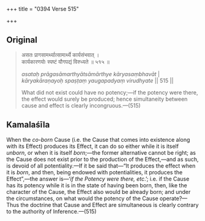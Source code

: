 +++
title = "0394 Verse 515"

+++
## Original 
>
> असतः प्रागसामर्थ्यात्सामार्थ्ये कार्यसंभवात् ।  
> कार्यकारणयोः स्पष्टं यौगपद्यं विरुध्यते ॥ ५१५ ॥ 
>
> *asataḥ prāgasāmarthyātsāmārthye kāryasaṃbhavāt* \|  
> *kāryakāraṇayoḥ spaṣṭaṃ yaugapadyaṃ virudhyate* \|\| 515 \|\| 
>
> What did not exist could have no potency;—if the potency were there, the effect would surely be produced; hence simultaneity between cause and effect is clearly incongruous.—(515)



## Kamalaśīla

When the *co-born* Cause (i.e. the Cause that comes into existence along with its Effect) produces its Effect, it can do so either while it is itself *unborn*, or when it is itself *born*;—the former alternative cannot be right; as the Cause does not exist prior to the production of the Effect,—and as such, is devoid of all potentiality.—If it be said that—“It produces the effect when it is *born*, and then, being endowed with potentialities, it produces the Effect”,—the answer is—‘*if the Potency were there, etc*.’; i.e. if the Cause has its potency while it is in the state of having been born, then, like the character of the Cause, the Effect also would be already born; and under the circumstances, on what would the potency of the Cause operate?—Thus the doctrine that Cause and Effect are simultaneous is clearly contrary to the authority of Inference.—(515)


